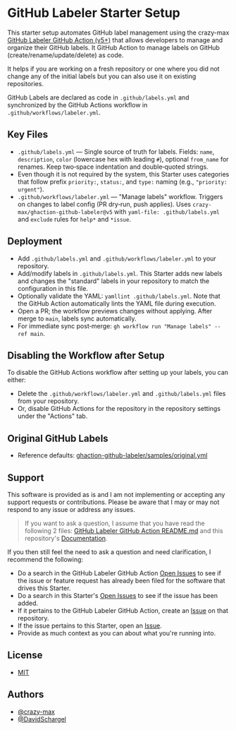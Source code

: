 # GitHub Labeler Starter Setup

This starter setup automates GitHub label management using the crazy-max [GitHub Labeler GitHub Action (v5+)](https://github.com/crazy-max/ghaction-github-labeler) that allows developers to manage and organize their GitHub labels. It GitHub Action to manage labels on GitHub (create/rename/update/delete) as code.

It helps if you are working on a fresh repository or one where you did not change any of the initial labels but you can also use it on existing repositories.

GitHub Labels are declared as code in `.github/labels.yml` and synchronized by the GitHub Actions workflow in `.github/workflows/labeler.yml`.

## Key Files
- `.github/labels.yml` — Single source of truth for labels. Fields: `name`, `description`, `color` (lowercase hex with leading `#`), optional `from_name` for renames. Keep two‑space indentation and double‑quoted strings.
- Even though it is not required by the system, this Starter uses categories that follow prefix `priority:`, `status:`, and `type:` naming (e.g., `"priority: urgent"`).
- `.github/workflows/labeler.yml` — "Manage labels" workflow. Triggers on changes to label config (PR dry‑run, push applies). Uses `crazy-max/ghaction-github-labeler@v5` with `yaml-file: .github/labels.yml` and `exclude` rules for `help*` and `*issue`.

## Deployment
- Add `.github/labels.yml` and `.github/workflows/labeler.yml` to your repository.
- Add/modify labels in `.github/labels.yml`. This Starter adds new labels and changes the "standard" labels in your repository to match the configuration in this file.
- Optionally validate the YAML: `yamllint .github/labels.yml`. Note that the GitHub Action automatically lints the YAML file during execution.
- Open a PR; the workflow previews changes without applying. After merge to `main`, labels sync automatically.
- For immediate sync post‑merge: `gh workflow run "Manage labels" --ref main`.

## Disabling the Workflow after Setup
To disable the GitHub Actions workflow after setting up your labels, you can either:
- Delete the `.github/workflows/labeler.yml` and `.github/labels.yml` files from your repository.
- Or, disable GitHub Actions for the repository in the repository settings under the "Actions" tab.

## Original GitHub Labels
- Reference defaults: [ghaction-github-labeler/samples/original.yml](https://github.com/crazy-max/ghaction-github-labeler/blob/master/samples/original.yml)

## Support

This software is provided as is and I am not implementing or accepting any support requests or contributions. Please be aware that I may or may not respond to any issue or address any issues.

> If you want to ask a question, I assume that you have read the following 2 files: [GitHub Labeler GitHub Action README.md](https://github.com/crazy-max/ghaction-github-labeler/blob/master/README.md) and this repository's [Documentation](https://github.com/DavidSchargel/github-labeler-starter/README.md).

If you then still feel the need to ask a question and need clarification, I recommend the following:

- Do a search in the GitHub Labeler GitHub Action [Open Issues](https://github.com/crazy-max/ghaction-github-labeler/issues?utf8=%E2%9C%93&q=) to see if the issue or feature request has already been filed for the software that drives this Starter.
- Do a search in this Starter's [Open Issues](https://github.com/DavidSchargel/github-labeler-starter/issues?utf8=%E2%9C%93&q=) to see if the issue has been added.
- If it pertains to the GitHub Labeler GitHub Action, create an [Issue](https://github.com/crazy-max/ghaction-github-labeler/issues/new/choose) on that repository.
- If the issue pertains to this Starter, open an [Issue](https://github.com/DavidSchargel/github-labeler-starter/issues/new).
- Provide as much context as you can about what you're running into.

## License
- [MIT](https://choosealicense.com/licenses/mit/)

## Authors
- [@crazy-max](https://www.github.com/crazy-max)
- [@DavidSchargel](https://www.github.com/DavidSchargel)
